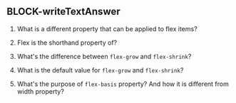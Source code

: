 ## BLOCK-writeTextAnswer

1. What is a different property that can be applied to flex items?

2. Flex is the shorthand property of?

3. What's the difference between `flex-grow` and `flex-shrink`?

4. What is the default value for `flex-grow` and `flex-shrink`?

5. What's the purpose of `flex-basis` property? And how it is different from width property?
